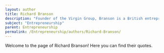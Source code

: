 ```yaml
---
layout: author
title: Richard Branson
description: "Founder of the Virgin Group, Branson is a British entrepreneur who has created over 40 companies. He is known for his adventurous spirit and philanthropy, and he emphasizes the importance of having fun in business."
subject: "Entrepreneurship"
parent: Entrepreneurship
permalink: /Entrepreneurship/authors/Richard-Branson/
---
```


Welcome to the page of Richard Branson! Here you can find their quotes.
